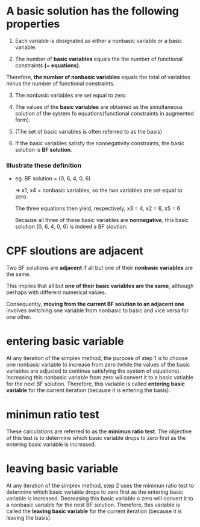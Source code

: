 # A basic solution has the following properties

1. Each variable is designated as either a nonbasic variable or a basic variable.

2. The number of **basic variables** equals the the number of functional constraints **(= equations)**.

Therefore, **the number of nonbasic variables** equals the total of variables minus the number of functional constraints.

3. The nonbasic variables are set equal to zero.

4. The values of the **basic variables** are obtained as the simultaneous solution of the system fo equations(functional constraints in augmented form).

5. (The set of basic variables is often referred to as the basis)

6. If the basic variables satisfy the nonnegativity constraints, the basic solution is **BF solution**.


### Illustrate these definition

- eg. BF solution = (0, 6, 4, 0, 6)

  => x1, x4 = nonbasic variables, so the two variables are set equal to zero.

     The three equations then yield, respectively, x3 = 4, x2 = 6, x5 = 6

     Because all three of these basic variables are **nonnegative**, this basic solution (0, 6, 4, 0, 6) is indeed a BF sloution.


# CPF sloutions are adjacent

Two BF solutions are **adjacent** if all but one of their **nonbasic variables** are the same.

This implies that all but **one of their basic variables are the same**, although perhaps with different numerical values.


Consequently, **moving from the current BF solution to an adjacent one** involves switching one variable from nonbasic to basic and vice versa for one other.

# entering basic variable

At any iteration of the simplex method, the purpose of step 1 is to choose one nonbasic variable to increase from zero (while the values of the basic variables are adjusted to continue satisfying the system of equations). Increasing this nonbasic variable from zero wil convert it to a basic vatiable for the next BF solution. Therefore, this variable is called **entering basic variable** for the current iteration (because it is entering the basis).

# minimun ratio test

These calculations are referred to as the **minimun ratio test**. The objective of this test is to determine which basic variable drops to zero first as the entering basic variable is increased. 

# leaving basic variable

At any iteration of the simplex method, step 2 uses the minimun ratio test to determine which basic variable drops to zero first as the entering basic variable is increased. Decreasing this basic variable o zero will convert it to a nonbasic variable for the nest BF solution. Therefore, this variable is called the **leaving basic variable** for the current iteration (because it is leaving the basis).

